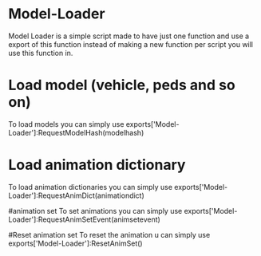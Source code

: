 # Model-Loader
Model Loader is a simple script made to have just one function and use a export of this function instead of making a new function per script you will use this function in.

# Load model (vehicle, peds and so on)
To load models you can simply use exports['Model-Loader']:RequestModelHash(modelhash)

# Load animation dictionary
To load animation dictionaries you can simply use exports['Model-Loader']:RequestAnimDict(animationdict)

#animation set
To set animations you can simply use exports['Model-Loader']:RequestAnimSetEvent(animsetevent)

#Reset animation set
To reset the animation u can simply use exports['Model-Loader']:ResetAnimSet()
